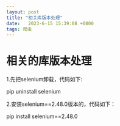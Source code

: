 ```yaml
---
layout: post
title: "相关库版本处理" 
date:   2023-6-15 15:39:08 +0800
tags: 爬虫
---
```






# 相关的库版本处理



1.先把selenium卸载，代码如下:

pip uninstall selenium

2.安装selenium==2.48.0版本的，代码如下：

pip install selenium==2.48.0